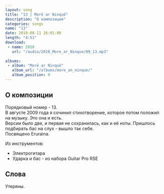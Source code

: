 ```yaml
---
layout: song
title: "13 | Morë ar Ninquë"
description: "О композиции"
categories: songs
name: "13"
date: 2010-08-11 16:01:00
length: "4:51"
download:
 - name: 2010
   url: "/audio/2010_More_ar_Ninque/09_13.mp3"
   
albums:
 - album: "Morë ar Ninquë"
   album_url: "/albums/more_an_ninque/"
   album_position: 9
---
```



## О композиции

Порядковый номер - 13.  
В августе 2009 года я сочинил стихотворение, которое потом положил на музыку. Это она и есть.  
Версии было две, и первая не сохранилась, как и её ноты. Пришлось подбирать бас на слух - вышло так себе.  
Посвящено Eruraina.  

Из инструментов:
- Электрогитара
- Ударка и бас - из набора Guitar Pro RSE
  
## Слова

Утеряны.  